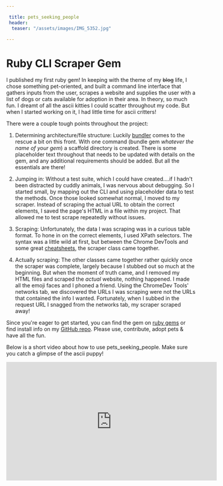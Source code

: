 ```yaml
---

 title: pets_seeking_people
 header:
  teaser: "/assets/images/IMG_5352.jpg"

---
```


# Ruby CLI Scraper Gem 

I published my first ruby gem! In keeping with the theme of my ~~blog~~ life, I chose something pet-oriented, and built a command line interface that gathers inputs from the user, scrapes a website and supplies the user with a list of dogs or cats available for adoption in their area. In theory, so much fun. I dreamt of all the ascii kitties I could scatter throughout my code. But when I started working on it, I had little time for ascii critters!   

There were a couple tough points throughout the project:  

1. Determining architecture/file structure: Luckily [bundler](http://bundler.io/v1.12/guides/creating_gem.html) comes to the rescue a bit on this front. With one command (bundle gem _whatever the name of your gem_) a scaffold directory is created. There is some placeholder text throughout that needs to be updated with details on the gem, and any additional requirements should be added. But all the essentials are there!   

2. Jumping in: Without a test suite, which I could have created....if I hadn't been distracted by cuddly animals, I was nervous about debugging. So I started small, by mapping out the CLI and using placeholder data to test the methods. Once those looked somewhat normal, I moved to my scraper. Instead of scraping the actual URL to obtain the correct elements, I saved the page's HTML in a file within my project. That allowed me to test scrape repeatedly without issues. 

3. Scraping: Unfortunately, the data I was scraping was in a curious table format. To hone in on the correct elements, I used XPath selectors. The syntax was a little wild at first, but between the Chrome DevTools and some great [cheatsheets](https://devhints.io/xpath), the scraper class came together. 

4. Actually scraping: The other classes came together rather quickly once the scraper was complete, largely because I stubbed out so much at the beginning. But when the moment of truth came, and I removed my HTML files and scraped the _actual_ website, nothing happened. I made all the emoji faces and I phoned a friend. Using the ChromeDev Tools' networks tab, we discovered the URLs I was scraping were not the URLs that contained the info I wanted. Fortunately, when I subbed in the request URL I snagged from the networks tab, my scraper scraped away!

Since you're eager to get started, you can find the gem on [ruby gems](https://rubygems.org/gems/pets_seeking_people) or find install info on my [GitHub repo](https://github.com/AutumnJ/AutumnJ-cli-app). Please use, contribute, adopt pets & have all the fun.  

Below is a short video about how to use pets_seeking_people. Make sure you catch a glimpse of the ascii puppy!

<iframe width="560" height="315" src="https://www.youtube.com/embed/dBpLvW9LZXU" frameborder="0" allowfullscreen> </iframe>

<!-- <iframe width="560" height="315" src="https://www.youtube.com/embed/dBpLvW9LZXU" frameborder="0" allow="autoplay; encrypted-media" allowfullscreen></iframe> -->